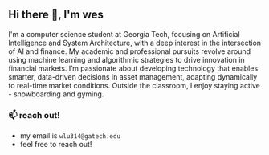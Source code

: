 ## Hi there 👋, I'm wes

I'm a computer science student at Georgia Tech, focusing on Artificial Intelligence and System Architecture, with a deep interest in the intersection of AI and finance. My academic and professional pursuits revolve around using machine learning and algorithmic strategies to drive innovation in financial markets. I’m passionate about developing technology that enables smarter, data-driven decisions in asset management, adapting dynamically to real-time market conditions. Outside the classroom, I enjoy staying active - snowboarding and gyming.

### 📫 reach out!
- my email is `wlu314@gatech.edu`
- feel free to reach out!

<!--
**wlu314/wlu314** is a ✨ _special_ ✨ repository because its `README.md` (this file) appears on your GitHub profile.

Here are some ideas to get you started:

- 🔭 I’m currently working on ...
- 🌱 I’m currently learning ...
- 👯 I’m looking to collaborate on ...
- 🤔 I’m looking for help with ...
- 💬 Ask me about ...
- 📫 How to reach me: ...
- 😄 Pronouns: ...
- ⚡ Fun fact: ...
-->
